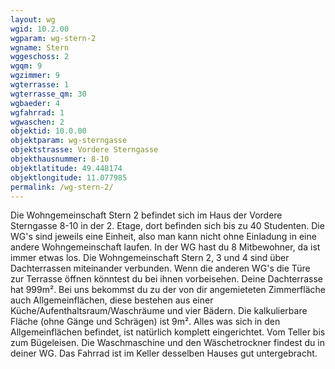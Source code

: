 ```yaml
---
layout: wg
wgid: 10.2.00
wgparam: wg-stern-2
wgname: Stern
wggeschoss: 2
wgqm: 9
wgzimmer: 9
wgterrasse: 1
wgterrasse_qm: 30
wgbaeder: 4
wgfahrrad: 1
wgwaschen: 2
objektid: 10.0.00
objektparam: wg-sterngasse
objektstrasse: Vordere Sterngasse
objekthausnummer: 8-10
objektlatitude: 49.448174
objektlongitude: 11.077985
permalink: /wg-stern-2/  
---
```

Die Wohngemeinschaft Stern 2 befindet sich im Haus der Vordere Sterngasse 8-10 in der 2. Etage, dort befinden sich bis zu 40 Studenten. Die WG's sind jeweils eine Einheit, also man kann nicht ohne Einladung in eine andere Wohngemeinschaft laufen. In der WG hast du 8 Mitbewohner, da ist immer etwas los. Die Wohngemeinschaft Stern 2, 3 und 4 sind über Dachterrassen miteinander verbunden. Wenn die anderen WG's die Türe zur Terrasse öffnen könntest du bei ihnen vorbeisehen. Deine Dachterrasse hat 999m². Bei uns bekommst du zu der von dir angemieteten Zimmerfläche auch Allgemeinflächen, diese bestehen aus einer Küche/Aufenthaltsraum/Waschräume und vier Bädern. Die kalkulierbare Fläche (ohne Gänge und Schrägen) ist 9m². Alles was sich in den Allgemeinflächen befindet, ist natürlich komplett eingerichtet. Vom Teller bis zum Bügeleisen. Die Waschmaschine und den Wäschetrockner findest du in deiner WG. Das Fahrrad ist im Keller desselben Hauses gut untergebracht.